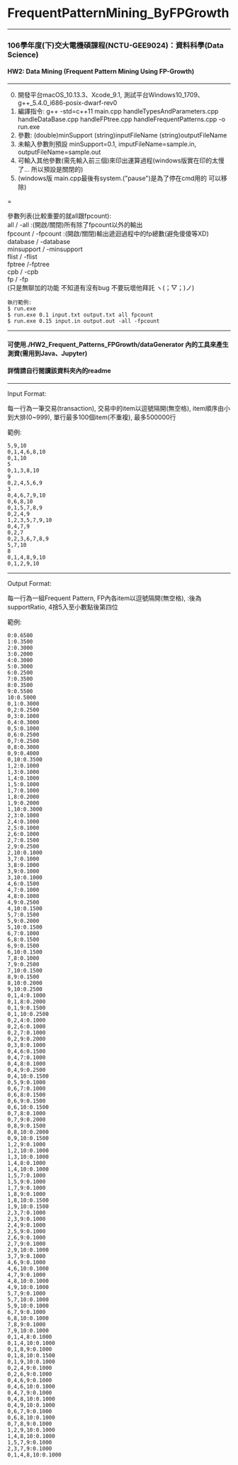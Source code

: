 # FrequentPatternMining_ByFPGrowth

---
### 106學年度(下)交大電機碩課程(NCTU-GEE9024)：資料科學(Data Science)  
#### HW2: Data Mining (Frequent Pattern Mining Using FP-Growth)  

---
0. 開發平台macOS_10.13.3、Xcode_9.1, 測試平台Windows10_1709、g++_5.4.0_i686-posix-dwarf-rev0
1. 編譯指令: g++ -std=c++11 main.cpp handleTypesAndParameters.cpp handleDataBase.cpp handleFPtree.cpp handleFrequentPatterns.cpp -o run.exe
2. 參數: (double)minSupport (string)inputFileName (string)outputFileName
3. 未輸入參數則預設 minSupport=0.1, imputFileName=sample.in, outputFileName=sample.out
4. 可輸入其他參數(需先輸入前三個)來印出運算過程(windows版實在印的太慢了... 所以預設是關閉的)
5. (windows版 main.cpp最後有system.("pause")是為了停在cmd用的 可以移除)  

=  

參數列表(比較重要的就all跟fpcount):  
all / -all :(開啟/關閉)所有除了fpcount以外的輸出  
fpcount / -fpcount :(開啟/關閉)輸出遞迴過程中的fp總數(避免傻傻等XD)  
database / -database  
minsupport / -minsupport  
flist / -flist  
fptree /-fptree  
cpb / -cpb  
fp / -fp  
(只是無聊加的功能 不知道有沒有bug 不要玩壞他拜託 ヽ(；▽；)ノ)  

```
執行範例:  
$ run.exe
$ run.exe 0.1 input.txt output.txt all fpcount  
$ run.exe 0.15 input.in output.out -all -fpcount  
```

---
#### 可使用./HW2_Frequent_Patterns_FPGrowth/dataGenerator 內的工具來產生測資(需用到Java、Jupyter)  
#### 詳情請自行閱讀該資料夾內的readme

---
Input Format:

每一行為一筆交易(transaction), 交易中的item以逗號隔開(無空格), item順序由小到大排(0~999), 單行最多100個item(不重複), 最多500000行

範例:  
```
5,9,10
0,1,4,6,8,10
0,1,10
5
0,1,3,8,10
9
0,2,4,5,6,9
3
0,4,6,7,9,10
0,6,8,10
0,1,5,7,8,9
0,2,4,9
1,2,3,5,7,9,10
0,4,7,9
0,2,7
0,2,3,6,7,8,9
5,7,10
8
0,1,4,8,9,10
0,1,2,9,10
```

---
Output Format:

每一行為一組Frequent Pattern, FP內各item以逗號隔開(無空格), :後為supportRatio, 4捨5入至小數點後第四位

範例:  
```
0:0.6500
1:0.3500
2:0.3000
3:0.2000
4:0.3000
5:0.3000
6:0.2500
7:0.3500
8:0.3500
9:0.5500
10:0.5000
0,1:0.3000
0,2:0.2500
0,3:0.1000
0,4:0.3000
0,5:0.1000
0,6:0.2500
0,7:0.2500
0,8:0.3000
0,9:0.4000
0,10:0.3500
1,2:0.1000
1,3:0.1000
1,4:0.1000
1,5:0.1000
1,7:0.1000
1,8:0.2000
1,9:0.2000
1,10:0.3000
2,3:0.1000
2,4:0.1000
2,5:0.1000
2,6:0.1000
2,7:0.1500
2,9:0.2500
2,10:0.1000
3,7:0.1000
3,8:0.1000
3,9:0.1000
3,10:0.1000
4,6:0.1500
4,7:0.1000
4,8:0.1000
4,9:0.2500
4,10:0.1500
5,7:0.1500
5,9:0.2000
5,10:0.1500
6,7:0.1000
6,8:0.1500
6,9:0.1500
6,10:0.1500
7,8:0.1000
7,9:0.2500
7,10:0.1500
8,9:0.1500
8,10:0.2000
9,10:0.2500
0,1,4:0.1000
0,1,8:0.2000
0,1,9:0.1500
0,1,10:0.2500
0,2,4:0.1000
0,2,6:0.1000
0,2,7:0.1000
0,2,9:0.2000
0,3,8:0.1000
0,4,6:0.1500
0,4,7:0.1000
0,4,8:0.1000
0,4,9:0.2500
0,4,10:0.1500
0,5,9:0.1000
0,6,7:0.1000
0,6,8:0.1500
0,6,9:0.1500
0,6,10:0.1500
0,7,8:0.1000
0,7,9:0.2000
0,8,9:0.1500
0,8,10:0.2000
0,9,10:0.1500
1,2,9:0.1000
1,2,10:0.1000
1,3,10:0.1000
1,4,8:0.1000
1,4,10:0.1000
1,5,7:0.1000
1,5,9:0.1000
1,7,9:0.1000
1,8,9:0.1000
1,8,10:0.1500
1,9,10:0.1500
2,3,7:0.1000
2,3,9:0.1000
2,4,9:0.1000
2,5,9:0.1000
2,6,9:0.1000
2,7,9:0.1000
2,9,10:0.1000
3,7,9:0.1000
4,6,9:0.1000
4,6,10:0.1000
4,7,9:0.1000
4,8,10:0.1000
4,9,10:0.1000
5,7,9:0.1000
5,7,10:0.1000
5,9,10:0.1000
6,7,9:0.1000
6,8,10:0.1000
7,8,9:0.1000
7,9,10:0.1000
0,1,4,8:0.1000
0,1,4,10:0.1000
0,1,8,9:0.1000
0,1,8,10:0.1500
0,1,9,10:0.1000
0,2,4,9:0.1000
0,2,6,9:0.1000
0,4,6,9:0.1000
0,4,6,10:0.1000
0,4,7,9:0.1000
0,4,8,10:0.1000
0,4,9,10:0.1000
0,6,7,9:0.1000
0,6,8,10:0.1000
0,7,8,9:0.1000
1,2,9,10:0.1000
1,4,8,10:0.1000
1,5,7,9:0.1000
2,3,7,9:0.1000
0,1,4,8,10:0.1000
```
